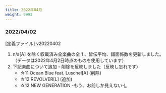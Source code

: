 ```yaml
---
title: 2022年04月
weight: 9993
---
```


### 2022/04/02

[定義ファイル] v20220402

1. n/a[A] を除く収載済み全楽曲の全 1 、皆伝平均、譜面係数を更新しました。
 （データは2022年4月2日時点のものを使用しています）
2. 下記楽曲について追加・削除を反映しました（反映し忘れです）
   - ☆11 Ocean Blue feat. Luschel[A] (削除)
   - ☆12 REVOLVER[L] (追加)
   - ☆12 NEW GENERATION -もう、お前しか見えない-[L](追加)